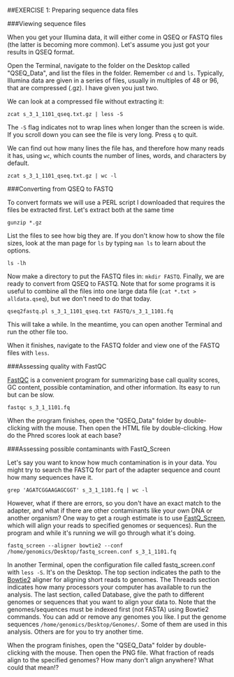 ##EXERCISE 1: Preparing sequence data files

###Viewing sequence files

When you get your Illumina data, it will either come in QSEQ or FASTQ files (the latter is becoming more common). Let's assume you just got your results in QSEQ format.

Open the Terminal, navigate to the folder on the Desktop called "QSEQ_Data", and list the files in the folder. Remember `cd` and `ls`. Typically, Illumina data are given in a series of files, usually in multiples of 48 or 96, that are compressed (.gz). I have given you just two.

We can look at a compressed file without extracting it:

	zcat s_3_1_1101_qseq.txt.gz | less -S

The `-S` flag indicates not to wrap lines when longer than the screen is wide. If you scroll down you can see the file is very long. Press `q` to quit.

We can find out how many lines the file has, and therefore how many reads it has, using `wc`, which counts the number of lines, words, and characters by default. 

	zcat s_3_1_1101_qseq.txt.gz | wc -l


###Converting from QSEQ to FASTQ

To convert formats we will use a PERL script I downloaded that requires the files be extracted first. Let's extract both at the same time

	gunzip *.gz

List the files to see how big they are. If you don't know how to show the file sizes, look at the man page for `ls` by typing `man ls` to learn about the options.

	ls -lh

Now make a directory to put the FASTQ files in: `mkdir FASTQ`. Finally, we are ready to convert from QSEQ to FASTQ. Note that for some programs it is useful to combine all the files into one large data file (`cat *.txt > alldata.qseq`), but we don't need to do that today.

	qseq2fastq.pl s_3_1_1101_qseq.txt FASTQ/s_3_1_1101.fq

This will take a while. In the meantime, you can open another Terminal and run the other file too.

When it finishes, navigate to the FASTQ folder and view one of the FASTQ files with `less`.


###Assessing quality with FastQC

[FastQC](http://www.bioinformatics.babraham.ac.uk/projects/download.html#fastqc) is a convenient program for summarizing base call quality scores, GC content, possible contamination, and other information. Its easy to run but can be slow.

	fastqc s_3_1_1101.fq

When the program finishes, open the "QSEQ_Data" folder by double-clicking with the mouse. Then open the HTML file by double-clicking. How do the Phred scores look at each base?


###Assessing possible contaminants with FastQ_Screen

Let's say you want to know how much contamination is in your data. You might try to search the FASTQ for part of the adapter sequence and count how many sequences have it.

	grep 'AGATCGGAAGAGCGGT' s_3_1_1101.fq | wc -l

However, what if there are errors, so you don't have an exact match to the adapter, and what if there are other contaminants like your own DNA or another organism? One way to get a rough estimate is to use [FastQ_Screen](http://www.bioinformatics.babraham.ac.uk/projects/download.html#fastqscreen), which will align your reads to specified genomes or sequences). Run the program and while it's running we will go through what it's doing.

	fastq_screen --aligner bowtie2 --conf /home/genomics/Desktop/fastq_screen.conf s_3_1_1101.fq

In another Terminal, open the configuration file called fastq_screen.conf with `less -S`. It's on the Desktop. The top section indicates the path to the [Bowtie2](http://bowtie-bio.sourceforge.net/bowtie2/index.shtml) aligner for aligning short reads to genomes. The Threads section indicates how many processors your computer has available to run the analysis. The last section, called Database, give the path to different genomes or sequences that you want to align your data to. Note that the genomes/sequences must be indexed first (not FASTA) using Bowtie2 commands. You can add or remove any genomes you like. I put the genome sequences `/home/genomics/Desktop/Genomes/`. Some of them are used in this analysis. Others are for you to try another time.

When the program finishes, open the "QSEQ_Data" folder by double-clicking with the mouse. Then open the PNG file. What fraction of reads align to the specified genomes? How many don't align anywhere? What could that mean!?